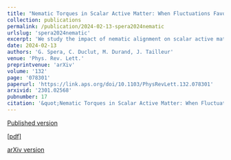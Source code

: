 ```yaml
---
title: "Nematic Torques in Scalar Active Matter: When Fluctuations Favor Polar Order and Persistence"
collection: publications
permalink: /publication/2024-02-13-spera2024nematic
urlslug: 'spera2024nematic'
excerpt: 'We study the impact of nematic alignment on scalar active matter in the disordered phase. We show that nematic torques control the emergent physics of particles interacting via pairwise forces and can either induce or prevent phase separation. The underlying mechanism is a fluctuation-induced renormalization of the mass of the polar field that generically arises from nematic torques. The correlations between the fluctuations of the polar and nematic fields indeed conspire to increase the particle persistence length, contrary to what phenomenological computations predict. This effect is generic and our theory also quantitatively accounts for how nematic torques enhance particle accumulation along confining boundaries and opposes demixing in mixtures of active and passive particles'
date: 2024-02-13
authors: 'G. Spera, C. Duclut, M. Durand, J. Tailleur'
venue: 'Phys. Rev. Lett.'
preprintvenue: 'arXiv'
volume: '132'
page: '078301'
paperurl: 'https://link.aps.org/doi/10.1103/PhysRevLett.132.078301'
arxivid: '2301.02568'
pubnumber: 17
citation: '&quot;Nematic Torques in Scalar Active Matter: When Fluctuations Favor Polar Order and Persistence&quot;, G. Spera, C. Duclut, M. Durand, J. Tailleur, <i>Phys. Rev. Lett.</i> <b>132</b>, 078301 (2024).'
---
```

[Published version <i class="fa fa-external-link-alt fa-xs" aria-hidden="true"></i>](https://link.aps.org/doi/10.1103/PhysRevLett.132.078301)

[[pdf] <i class="fa fa-download fa-xs" aria-hidden="true"></i>](http://charlieduclut.github.io/files/spera2024nematic.pdf)

[arXiv version <i class="fa fa-external-link-alt fa-xs" aria-hidden="true"></i>](https://arxiv.org/abs/2301.02568)
